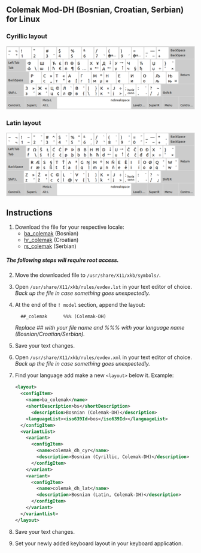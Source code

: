 ## Colemak Mod-DH (Bosnian, Croatian, Serbian) for Linux

### Cyrillic layout

<img src="gfx/cyrl.png" width="700">

### Latin layout

<img src="gfx/latn.png" width="700">

## Instructions

1. Download the file for your respective locale:
    - [ba_colemak](ba_colemak)  (Bosnian)
    - [hr_colemak](hr_colemak)  (Croatian)
    - [rs_colemak](rs_colemak)  (Serbian)

  ##### The following steps will require root access.

2. Move the downloaded file to ```/usr/share/X11/xkb/symbols/```.
3. Open ```/usr/share/X11/xkb/rules/evdev.lst``` in your text editor of choice.</br>*Back up the file in case something goes unexpectedly.*
4. At the end of the ```! model``` section, append the layout:
   ```
     ##_colemak      %%% (Colemak-DH)
   ```
   *Replace *##* with your file name and *%%%* with your language name (Bosnian/Croatian/Serbian).*
5. Save your text changes.
6. Open ```/usr/share/X11/xkb/rules/evdev.xml``` in your text editor of choice.</br>*Back up the file in case something goes unexpectedly.*
7. Find your language add make a new ```<layout>``` below it. Example:

    ```xml
    <layout>
      <configItem>
        <name>ba_colemak</name>
        <shortDescription>bs</shortDescription>
	      <description>Bosnian (Colemak-DH)</description>
        <languageList><iso639Id>bos</iso639Id></languageList>
      </configItem>
      <variantList>
        <variant>
          <configItem>
            <name>colemak_dh_cyr</name>
            <description>Bosnian (Cyrillic, Colemak-DH)</description>
          </configItem>
        </variant>
        <variant>
          <configItem>
            <name>colemak_dh_lat</name>
            <description>Bosnian (Latin, Colemak-DH)</description>
          </configItem>
        </variant>
      </variantList>
    </layout>
8. Save your text changes.
9. Set your newly added keyboard layout in your keyboard application.
